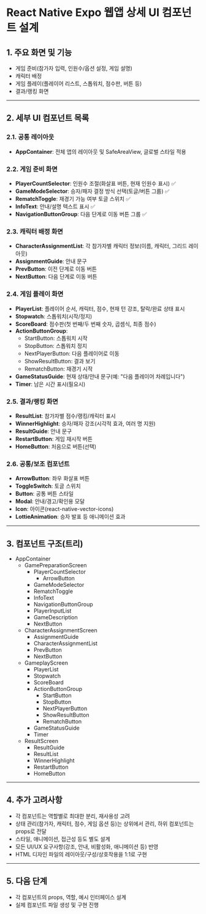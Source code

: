 # React Native Expo 웹앱 상세 UI 컴포넌트 설계

## 1. 주요 화면 및 기능

- 게임 준비(참가자 입력, 인원수/옵션 설정, 게임 설명)
- 캐릭터 배정
- 게임 플레이(플레이어 리스트, 스톱워치, 점수판, 버튼 등)
- 결과/랭킹 화면

---

## 2. 세부 UI 컴포넌트 목록

### 2.1. 공통 레이아웃

- **AppContainer**: 전체 앱의 레이아웃 및 SafeAreaView, 글로벌 스타일 적용

### 2.2. 게임 준비 화면

- **PlayerCountSelector**: 인원수 조절(화살표 버튼, 현재 인원수 표시) ✅
- **GameModeSelector**: 승자/패자 결정 방식 선택(토글/버튼 그룹) ✅
- **RematchToggle**: 재경기 가능 여부 토글 스위치 ✅
- **InfoText**: 안내/설명 텍스트 표시 ✅
- **NavigationButtonGroup**: 다음 단계로 이동 버튼 그룹 ✅

### 2.3. 캐릭터 배정 화면

- **CharacterAssignmentList**: 각 참가자별 캐릭터 정보(이름, 캐릭터, 그리드 레이아웃)
- **AssignmentGuide**: 안내 문구
- **PrevButton**: 이전 단계로 이동 버튼
- **NextButton**: 다음 단계로 이동 버튼

### 2.4. 게임 플레이 화면

- **PlayerList**: 플레이어 순서, 캐릭터, 점수, 현재 턴 강조, 탈락/완료 상태 표시
- **Stopwatch**: 스톱워치(시작/정지)
- **ScoreBoard**: 점수판(첫 번째/두 번째 숫자, 곱셈식, 최종 점수)
- **ActionButtonGroup**:
  - StartButton: 스톱워치 시작
  - StopButton: 스톱워치 정지
  - NextPlayerButton: 다음 플레이어로 이동
  - ShowResultButton: 결과 보기
  - RematchButton: 재경기 시작
- **GameStatusGuide**: 현재 상태/안내 문구(예: "다음 플레이어 차례입니다")
- **Timer**: 남은 시간 표시(필요시)

### 2.5. 결과/랭킹 화면

- **ResultList**: 참가자별 점수/랭킹/캐릭터 표시
- **WinnerHighlight**: 승자/패자 강조(시각적 효과, 여러 명 지원)
- **ResultGuide**: 안내 문구
- **RestartButton**: 게임 재시작 버튼
- **HomeButton**: 처음으로 버튼(선택)

### 2.6. 공통/보조 컴포넌트

- **ArrowButton**: 좌우 화살표 버튼
- **ToggleSwitch**: 토글 스위치
- **Button**: 공통 버튼 스타일
- **Modal**: 안내/경고/확인용 모달
- **Icon**: 아이콘(react-native-vector-icons)
- **LottieAnimation**: 승자 발표 등 애니메이션 효과

---

## 3. 컴포넌트 구조(트리)

- AppContainer
  - GamePreparationScreen
    - PlayerCountSelector
      - ArrowButton
    - GameModeSelector
    - RematchToggle
    - InfoText
    - NavigationButtonGroup
    - PlayerInputList
    - GameDescription
    - NextButton
  - CharacterAssignmentScreen
    - AssignmentGuide
    - CharacterAssignmentList
    - PrevButton
    - NextButton
  - GameplayScreen
    - PlayerList
    - Stopwatch
    - ScoreBoard
    - ActionButtonGroup
      - StartButton
      - StopButton
      - NextPlayerButton
      - ShowResultButton
      - RematchButton
    - GameStatusGuide
    - Timer
  - ResultScreen
    - ResultGuide
    - ResultList
    - WinnerHighlight
    - RestartButton
    - HomeButton

---

## 4. 추가 고려사항

- 각 컴포넌트는 역할별로 최대한 분리, 재사용성 고려
- 상태 관리(참가자, 캐릭터, 점수, 게임 옵션 등)는 상위에서 관리, 하위 컴포넌트는 props로 전달
- 스타일, 애니메이션, 접근성 등도 별도 설계
- 모든 UI/UX 요구사항(강조, 안내, 비활성화, 애니메이션 등) 반영
- HTML 디자인 파일의 레이아웃/구성/상호작용을 1:1로 구현

---

## 5. 다음 단계

- 각 컴포넌트의 props, 역할, 예시 인터페이스 설계
- 실제 컴포넌트 파일 생성 및 구현 진행
